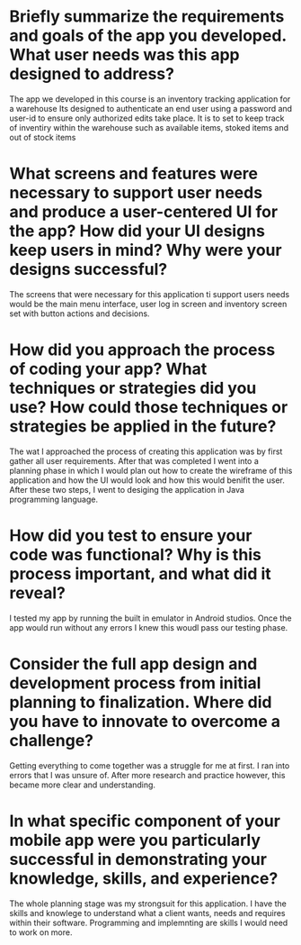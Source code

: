 # Briefly summarize the requirements and goals of the app you developed. What user needs was this app designed to address?
The app  we developed in this course is an inventory tracking application for a warehouse Its designed to authenticate an end user using a password and user-id to ensure only authorized edits take place. It is to set to keep track of inventiry within the warehouse such as available items, stoked items and out of stock items
# What screens and features were necessary to support user needs and produce a user-centered UI for the app? How did your UI designs keep users in mind? Why were your designs successful? 
The screens that were necessary for this application ti support users needs would be the main menu interface, user log in screen and inventory screen set with button actions and decisions. 
# How did you approach the process of coding your app? What techniques or strategies did you use? How could those techniques or strategies be applied in the future?
The wat I approached the process of creating this application was by first gather all user requirements. After that was completed I went into a planning phase in which I would plan out how to create the wireframe of this application and how the UI would look and how this would benifit the user. After these two steps, I went to desiging the application in Java programming language. 
# How did you test to ensure your code was functional? Why is this process important, and what did it reveal?
I tested my app by running the built in emulator in Android studios. Once the app would run without any errors I knew this woudl pass our testing phase. 
# Consider the full app design and development process from initial planning to finalization. Where did you have to innovate to overcome a challenge?
Getting everything to come together was a struggle for me at first. I ran into errors that I was unsure of. After more research and practice however, this became more clear and understanding. 
# In what specific component of your mobile app were you particularly successful in demonstrating your knowledge, skills, and experience?
The whole planning stage was my strongsuit for this application. I have the skills and knowlege to understand what a client wants, needs and requires within their software. Programming and implemnting are skills I would need to work on more. 
